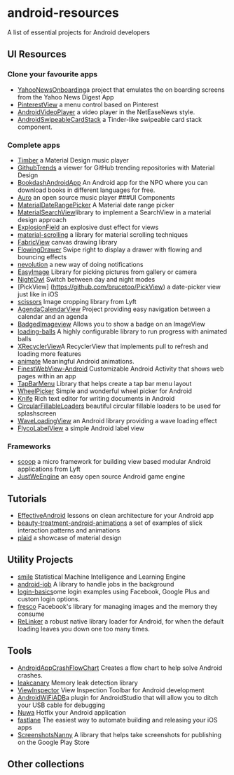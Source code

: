 # android-resources
A list of essential projects for Android developers

## UI Resources

### Clone your favourite apps 
* [YahooNewsOnboarding](https://github.com/rahulrj/YahooNewsOnboarding)a project that emulates the on boarding screens from the Yahoo News Digest App
* [PinterestView](https://github.com/brucetoo/PinterestView) a menu control based on Pinterest
* [AndroidVideoPlayer](https://github.com/xiongwei-git/AndroidVideoPlayer) a video player in the NetEaseNews style.
* [AndroidSwipeableCardStack](https://github.com/wenchaojiang/AndroidSwipeableCardStack) a Tinder-like swipeable card stack component.
### Complete apps 
* [Timber](https://github.com/naman14/Timber) a Material Design music player
* [GithubTrends](https://github.com/laowch/GithubTrends) a viewer for GitHub trending repositories with Material Design
* [BookdashAndroidApp](https://github.com/spongebobrf/BookdashAndroidApp) An Android app for the NPO where you can download books in different languages for free.
* [Auro](https://github.com/architjn/Auro) an open source music player
###UI Components 
* [MaterialDateRangePicker](https://github.com/borax12/MaterialDateRangePicker) A Material date range picker
* [MaterialSearchView](https://github.com/MiguelCatalan/MaterialSearchView)library to implement a SearchView in a material design approach
* [ExplosionField](https://github.com/tyrantgit/ExplosionField) an explosive dust effect for views
* [material-scrolling](https://github.com/satorufujiwara/material-scrolling) a library for material scrolling techniques
* [FabricView](https://github.com/antwankakki/FabricView) canvas drawing library
* [FlowingDrawer](https://github.com/mxn21/FlowingDrawer) Swipe right to display a drawer with flowing and bouncing effects
* [nevolution](https://github.com/oasisfeng/nevolution) a new way of doing notifications 
* [EasyImage](https://github.com/jkwiecien/EasyImage) Library for picking pictures from gallery or camera
* [NightOwl](https://github.com/ashqal/NightOwl) Switch between day and night modes
* [PickView] (https://github.com/brucetoo/PickView) a date-picker view just like in iOS 
* [scissors](https://github.com/lyft/scissors) Image cropping library from Lyft 
* [AgendaCalendarView](https://github.com/Tibolte/AgendaCalendarView) Project providing easy navigation between a calendar and an agenda
* [BadgedImageview](https://github.com/yesidlazaro/BadgedImageview) Allows you to show a badge on an ImageView
* [loading-balls](https://github.com/glomadrian/loading-balls) A highly configurable library to run progress with animated balls
* [XRecyclerView](https://github.com/jianghejie/XRecyclerView)A RecyclerView that implements pull to refresh and loading more features
* [animate](https://github.com/hitherejoe/animate) Meaningful Android animations.
* [FinestWebView-Android](https://github.com/TheFinestArtist/FinestWebView-Android) Customizable Android Activity that shows web pages within an app
* [TapBarMenu](https://github.com/michaldrabik/TapBarMenu) Library that helps create a tap bar menu layout
* [WheelPicker](https://github.com/AigeStudio/WheelPicker) Simple and wonderful wheel picker for Android
* [Knife](https://github.com/mthli/Knife) Rich text editor for writing documents in Android
* [CircularFillableLoaders](https://github.com/lopspower/CircularFillableLoaders) beautiful circular fillable loaders to be used for splashscreen
* [WaveLoadingView](https://github.com/tangqi92/WaveLoadingView) an Android library providing a wave loading effect
* [FlycoLabelView](https://github.com/H07000223/FlycoLabelView) a simple Android label view


### Frameworks 
* [scoop](https://github.com/lyft/scoop) a micro framework for building view based modular Android applications from Lyft
* [JustWeEngine](https://github.com/lfkdsk/JustWeEngine) an easy open source Android game engine 


## Tutorials 
* [EffectiveAndroid](https://github.com/rallat/EffectiveAndroid) lessons on clean architecture for your Android app
* [beauty-treatment-android-animations](https://github.com/JlUgia/beauty-treatment-android-animations) a set of examples of slick interaction patterns and animations
* [plaid](https://github.com/nickbutcher/plaid) a showcase of material design


## Utility Projects
* [smile](https://github.com/haifengl/smile) Statistical Machine Intelligence and Learning Engine
* [android-job](https://github.com/evernote/android-job) A library to handle jobs in the background
* [login-basics](https://github.com/andrebts/login-basics)ome login examples using Facebook, Google Plus and custom login options.
* [fresco](https://github.com/facebook/fresco) Facebook's library for managing images and the memory they consume
* [ReLinker](https://github.com/KeepSafe/ReLinker) a robust native library loader for Android, for when the default loading leaves you down one too many times. 


## Tools 
* [AndroidAppCrashFlowChart](https://github.com/octohub/AndroidAppCrashFlowChart) Creates a flow chart to help solve Android crashes.
* [leakcanary](https://github.com/square/leakcanary) Memory leak detection library  
* [ViewInspector](https://github.com/xfumihiro/ViewInspector) View Inspection Toolbar for Android development
* [AndroidWiFiADB](https://github.com/pedrovgs/AndroidWiFiADB)a plugin for AndroidStudio that will allow you to ditch your USB cable for debugging
* [Nuwa](https://github.com/jasonross/Nuwa)  Hotfix your Android application
* [fastlane](https://github.com/fastlane/fastlane) The easiest way to automate building and releasing your iOS apps
* [ScreenshotsNanny](https://github.com/thyrlian/ScreenshotsNanny) A library that helps take screenshots for publishing on the Google Play Store


## Other collections


